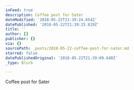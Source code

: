 ```yaml
---
inFeed: true
description: Coffee post for Sater
dateModified: '2018-05-22T21:39:24.654Z'
datePublished: '2018-05-22T21:39:25.819Z'
title: ''
author: []
publisher: {}
via: {}
sourcePath: _posts/2018-05-22-coffee-post-for-sater.md
starred: false
datePublishedOriginal: '2018-05-22T21:39:09.640Z'
_type: Blurb

---
```

Coffee post for Sater